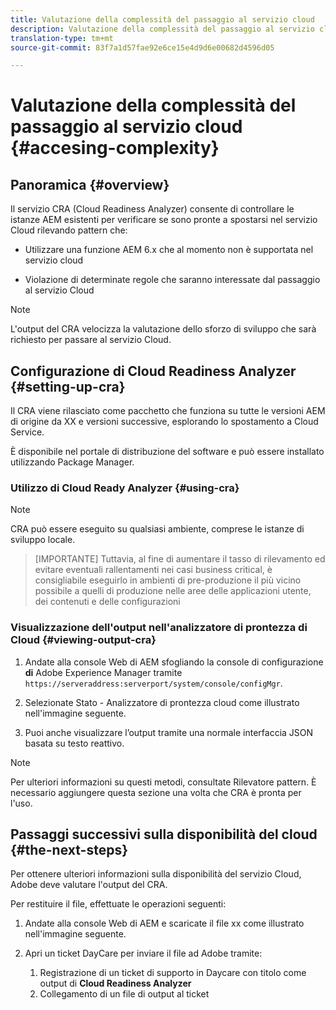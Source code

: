 ```yaml
---
title: Valutazione della complessità del passaggio al servizio cloud
description: Valutazione della complessità del passaggio al servizio cloud
translation-type: tm+mt
source-git-commit: 83f7a1d57fae92e6ce15e4d9d6e00682d4596d05

---
```



# Valutazione della complessità del passaggio al servizio cloud {#accesing-complexity}

## Panoramica {#overview}

Il servizio CRA (Cloud Readiness Analyzer) consente di controllare le istanze AEM esistenti per verificare se sono pronte a spostarsi nel servizio Cloud rilevando pattern che:

* Utilizzare una funzione AEM 6.x che al momento non è supportata nel servizio cloud

* Violazione di determinate regole che saranno interessate dal passaggio al servizio Cloud

>[!NOTE]
>L&#39;output del CRA velocizza la valutazione dello sforzo di sviluppo che sarà richiesto per passare al servizio Cloud.

## Configurazione di Cloud Readiness Analyzer {#setting-up-cra}

Il CRA viene rilasciato come pacchetto che funziona su tutte le versioni AEM di origine da XX e versioni successive, esplorando lo spostamento a Cloud Service.

È disponibile nel portale di distribuzione del software e può essere installato utilizzando Package Manager.

### Utilizzo di Cloud Ready Analyzer {#using-cra}

>[!NOTE]
> CRA può essere eseguito su qualsiasi ambiente, comprese le istanze di sviluppo locale.

>[IMPORTANTE]
>Tuttavia, al fine di aumentare il tasso di rilevamento ed evitare eventuali rallentamenti nei casi business critical, è consigliabile eseguirlo in ambienti di pre-produzione il più vicino possibile a quelli di produzione nelle aree delle applicazioni utente, dei contenuti e delle configurazioni

### Visualizzazione dell&#39;output nell&#39;analizzatore di prontezza di Cloud {#viewing-output-cra}


1. Andate alla console Web di AEM sfogliando la console di configurazione **di** Adobe Experience Manager tramite `https://serveraddress:serverport/system/console/configMgr`.

1. Selezionate Stato - Analizzatore di prontezza cloud come illustrato nell&#39;immagine seguente.

1. Puoi anche visualizzare l’output tramite una normale interfaccia JSON basata su testo reattivo.

>[!NOTE]
> Per ulteriori informazioni su questi metodi, consultate Rilevatore [](https://docs.adobe.com/content/help/en/experience-manager-65/deploying/upgrading/pattern-detector.html) pattern. È necessario aggiungere questa sezione una volta che CRA è pronta per l&#39;uso.

## Passaggi successivi sulla disponibilità del cloud {#the-next-steps}

Per ottenere ulteriori informazioni sulla disponibilità del servizio Cloud, Adobe deve valutare l&#39;output del CRA.

Per restituire il file, effettuate le operazioni seguenti:

1. Andate alla console Web di AEM e scaricate il file xx come illustrato nell&#39;immagine seguente.

1. Apri un ticket DayCare per inviare il file ad Adobe tramite:
   1. Registrazione di un ticket di supporto in Daycare con titolo come output di **Cloud Readiness Analyzer**
   1. Collegamento di un file di output al ticket

